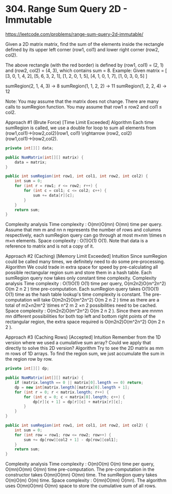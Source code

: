 # 304. Range Sum Query 2D - Immutable

https://leetcode.com/problems/range-sum-query-2d-immutable/

Given a 2D matrix matrix, find the sum of the elements inside the rectangle defined by its upper left corner (row1, col1) and lower right corner (row2, col2).

The above rectangle (with the red border) is defined by (row1, col1) = (2, 1) and (row2, col2) = (4, 3), which contains sum = 8. 
Example:
Given matrix = [
  [3, 0, 1, 4, 2],
  [5, 6, 3, 2, 1],
  [1, 2, 0, 1, 5],
  [4, 1, 0, 1, 7],
  [1, 0, 3, 0, 5]
]

sumRegion(2, 1, 4, 3) -> 8
sumRegion(1, 1, 2, 2) -> 11
sumRegion(1, 2, 2, 4) -> 12

Note:
You may assume that the matrix does not change.
There are many calls to sumRegion function.
You may assume that row1 ≤ row2 and col1 ≤ col2.

Approach #1 (Brute Force) [Time Limit Exceeded]
Algorithm
Each time sumRegion is called, we use a double for loop to sum all elements from 
(row1,col1)→(row2,col2)(row1, col1) \rightarrow (row2, col2)
(row1,col1)→(row2,col2).
```java
private int[][] data;

public NumMatrix(int[][] matrix) {
    data = matrix;
}

public int sumRegion(int row1, int col1, int row2, int col2) {
    int sum = 0;
    for (int r = row1; r <= row2; r++) {
        for (int c = col1; c <= col2; c++) {
            sum += data[r][c];
        }
    }
    return sum;
}
```
Complexity analysis
Time complexity : 
O(mn)O(mn)
O(mn) time per query. Assume that 
mm
m and 
nn
n represents the number of rows and columns respectively, each sumRegion query can go through at most 
m×nm \times n
m×n elements.
Space complexity : 
O(1)O(1)
O(1). Note that data is a reference to matrix and is not a copy of it.

Approach #2 (Caching) [Memory Limit Exceeded]
Intuition
Since sumRegion could be called many times, we definitely need to do some pre-processing.
Algorithm
We could trade in extra space for speed by pre-calculating all possible rectangular region sum and store them in a hash table. Each sumRegion query now takes only constant time complexity.
Complexity analysis
Time complexity : 
O(1)O(1)
O(1) time per query, 
O(m2n2)O(m^2n^2)
O(m
2
n
2
) time pre-computation. Each sumRegion query takes 
O(1)O(1)
O(1) time as the hash table lookup's time complexity is constant. The pre-computation will take 
O(m2n2)O(m^2n^2)
O(m
2
n
2
) time as there are a total of 
m2×n2m^2 \times n^2
m
2
×n
2
possibilities need to be cached.
Space complexity : 
O(m2n2)O(m^2n^2)
O(m
2
n
2
). Since there are 
mnmn
mn different possibilities for both top left and bottom right points of the rectangular region, the extra space required is 
O(m2n2)O(m^2n^2)
O(m
2
n
2
).

Approach #3 (Caching Rows) [Accepted]
Intuition
Remember from the 1D version where we used a cumulative sum array? Could we apply that directly to solve this 2D version?
Algorithm
Try to see the 2D matrix as 
mm
m rows of 1D arrays. To find the region sum, we just accumulate the sum in the region row by row.
```java
private int[][] dp;

public NumMatrix(int[][] matrix) {
    if (matrix.length == 0 || matrix[0].length == 0) return;
    dp = new int[matrix.length][matrix[0].length + 1];
    for (int r = 0; r < matrix.length; r++) {
        for (int c = 0; c < matrix[0].length; c++) {
            dp[r][c + 1] = dp[r][c] + matrix[r][c];
        }
    }
}

public int sumRegion(int row1, int col1, int row2, int col2) {
    int sum = 0;
    for (int row = row1; row <= row2; row++) {
        sum += dp[row][col2 + 1] - dp[row][col1];
    }
    return sum;
}
```
Complexity analysis
Time complexity : 
O(m)O(m)
O(m) time per query, 
O(mn)O(mn)
O(mn) time pre-computation. The pre-computation in the constructor takes 
O(mn)O(mn)
O(mn) time. The sumRegion query takes 
O(m)O(m)
O(m) time.
Space complexity : 
O(mn)O(mn)
O(mn). The algorithm uses 
O(mn)O(mn)
O(mn) space to store the cumulative sum of all rows.
